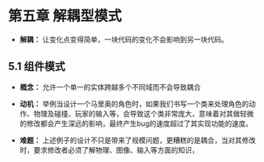 # 第五章 解耦型模式 
- **解耦：** 让变化点变得简单，一块代码的变化不会影响到另一块代码。

## 5.1 组件模式
- **概念：** 允许一个单一的实体跨越多个不同域而不会导致耦合 

- **动机：** 举例当设计一个马里奥的角色时，如果我们书写一个类来处理角色的动作、物理及碰撞、玩家的输入等，会导致这个类非常庞大，意味着对其做轻微的修改都会产生深远的影响，最终产生bug的速度超过了其实现功能的速度。 

- **难题：** 上述例子的设计不只是带来了规模问题，更糟糕的是耦合，当对其修改时，要求修改者必须了解物理、图像、输入等方面的知识，